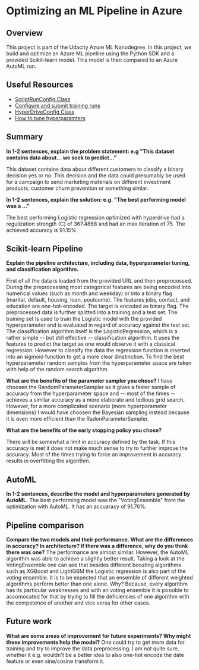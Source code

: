 # Optimizing an ML Pipeline in Azure

## Overview
This project is part of the Udacity Azure ML Nanodegree.
In this project, we build and optimize an Azure ML pipeline using the Python SDK and a provided Scikit-learn model.
This model is then compared to an Azure AutoML run.

## Useful Resources
- [ScriptRunConfig Class](https://docs.microsoft.com/en-us/python/api/azureml-core/azureml.core.scriptrunconfig?view=azure-ml-py)
- [Configure and submit training runs](https://docs.microsoft.com/en-us/azure/machine-learning/how-to-set-up-training-targets)
- [HyperDriveConfig Class](https://docs.microsoft.com/en-us/python/api/azureml-train-core/azureml.train.hyperdrive.hyperdriveconfig?view=azure-ml-py)
- [How to tune hyperparamters](https://docs.microsoft.com/en-us/azure/machine-learning/how-to-tune-hyperparameters)


## Summary
**In 1-2 sentences, explain the problem statement: e.g "This dataset contains data about... we seek to predict..."**

This dataset contains data about different customers to classify a binary decision yes or no. This decision and the data could presumably be used for a campaign to send marketing materials on different investment products, customer churn prevention or something simlar.

**In 1-2 sentences, explain the solution: e.g. "The best performing model was a ..."**

The best performing Logistic regression optimized with hyperdrive had a regulization strength (C) of 367.4868 and had an max iteration of 75. The achieved accuracy is 91.15%.

## Scikit-learn Pipeline
**Explain the pipeline architecture, including data, hyperparameter tuning, and classification algorithm.**

First of all the data is loaded from the provided URL and then preprocessed.
During the preprocessing most categorical features are being encoded into numerical values (such as month and weekday)
or into a binary flag (marital, default, housing, loan, poutcome). The features jobs, contact, and education are one-hot-encoded. The target is encoded as binary flag.
The preprocessed data is further splitted into a training and a test set. The training set is used to train the Logistic model with the provided hyperparameter and is evaluated in regard of accuracy against the test set.
The classification algorithm itself is the LogisticRegression, which is a rather simple -- but still effective -- classification algorithm. It uses the features to predict the target as one would observe it with a classical regression. However to classify the data the regression function is inserted into an sigmoid function to get a more clear dinstinction.
To find the best hyperparameter random samples from the hyperparameter space are taken with help of the random search algorithm.

**What are the benefits of the parameter sampler you chose?**
I have choosen the RandomParameterSampler as it gives a faster sample of accuracy from the hyperparameter space and -- most of the times -- achieves a similar accuracy as a more elaborate and tedious grid search.
However, for a more complicated scenario (more hyperparameter dimensions) I would have choosen the Bayesian sampling instead because it is even more efficient than the RadonParameterSampler.

**What are the benefits of the early stopping policy you chose?**

There will be somewhat a limit in accuracy defined by the task. If this accuracy is met it does not make much sense to try to further improve the accuracy. Most of the times trying to force an improvement in accuracy results in overfitting the algorithm.

## AutoML
**In 1-2 sentences, describe the model and hyperparameters generated by AutoML.**
The best performing model was the "VotingEnsemble" from the optimization with AutoML. It has an accuaracy of 91.76%.

## Pipeline comparison
**Compare the two models and their performance. What are the differences in accuracy? In architecture? If there was a difference, why do you think there was one?**
The performance are almost similar. However, the AutoML algorithm was able to achieve a slightly better result. Taking a look at the VotingEnsemble one can see that besides different boosting algorithms such as XGBoost and LightGBM the Logistic regression is also part of the voting ensemble. 
It is to be expected that an ensemble of different weighted algorithms perform better than one alone. Why? Because, every algorithm has its particular weaknesses and with an voting ensemble it is possible to accomocated for that by trying to 
fill the deficiencies of one algorithm with the competence of another and vice versa for other cases.

## Future work
**What are some areas of improvement for future experiments? Why might these improvements help the model?**
One could try to get more data for training and try to improve the data preprocessing. I am not quite sure, whether it e.g. wouldn't be a better idea to also one-hot encode the date feature or even sine/cosine transform it.